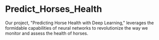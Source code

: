 # Predict_Horses_Health
 Our project, "Predicting Horse Health with Deep Learning," leverages the formidable capabilities of neural networks to revolutionize the way we monitor and assess the health of horses.
